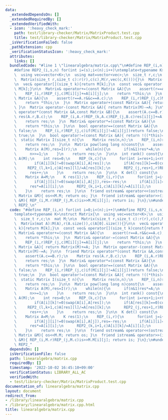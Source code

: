```yaml
---
data:
  _extendedDependsOn: []
  _extendedRequiredBy: []
  _extendedVerifiedWith:
  - icon: ':heavy_check_mark:'
    path: test/library-checker/Matrix/MatrixProduct.test.cpp
    title: test/library-checker/Matrix/MatrixProduct.test.cpp
  _isVerificationFailed: false
  _pathExtension: cpp
  _verificationStatusIcon: ':heavy_check_mark:'
  attributes:
    links: []
  bundledCode: "#line 1 \"linearalgebra/matrix.cpp\"\n#define REP_(i,n) for(int i=0;i<(n);i++)\n\
    #define REP2_(i,s,n) for(int i=(s);i<(n);i++)\ntemplate<typename K>\nstruct Matrix{\n\
    \  using vec=vector<K>;\n  using mat=vector<vec>;\n  size_t r,c;\n  mat M;\n\n\
    \  Matrix(size_t r,size_t c):r(r),c(c),M(r,vec(c,K())){}\n  Matrix(mat A):M(A),r(A.size()),c(A[0].size()){}\n\
    \n  vec& operator[](size_t k){return M[k];}\n  const vec& operator[](size_t k)const{return\
    \ M[k];}\n\n  Matrix& operator+=(const Matrix &A){\n    assert(r==A.r&&c==A.c);\n\
    \    REP_(i,r)REP_(j,c)M[i][j]+=A[i][j];\n    return *this;\n  }\n  Matrix& operator-=(const\
    \ Matrix &A){\n    assert(r==A.r&&c==A.c);\n    REP_(i,r)REP_(j,c)M[i][j]+=A[i][j];\n\
    \    return *this;\n  }\n  Matrix operator+(const Matrix &A){ return Matrix(M)+=A;\
    \ }\n  Matrix operator-(const Matrix &A){ return Matrix(M)-=A; }\n\n  friend Matrix\
    \ operator*(const Matrix &A,const Matrix &B){\n    assert(A.c==B.r);\n    Matrix\
    \ res(A.r,B.c);\n    REP_(i,A.r)REP_(k,A.c)REP_(j,B.c)res[i][j]+=A[i][k]*B[k][j];\n\
    \    return res;\n  }\n  Matrix& operator*=(const Matrix &A){\n    M=((*this)*A).M;\n\
    \    return *this;\n  }\n\n  bool operator==(const Matrix &A){\n    if(r!=A.r||c!=A.c)return\
    \ false;\n    REP_(i,r)REP_(j,c)if(M[i][j]!=A[i][j])return false;\n    return\
    \ true;\n  }\n  bool operator!=(const Matrix &A){ return !((*this)==A); }\n\n\
    \  static Matrix I(size_t n){\n    Matrix res(n,n);\n    REP_(i,n)res[i][i]=K(1);\n\
    \    return res;\n  }\n\n  Matrix pow(long long n)const{\n    assert(n>=0&&r==c);\n\
    \    Matrix A(M),res=I(r);\n    while(n){\n      if(n&1)res*=A;\n      A*=A;\n\
    \      n>>=1;\n    }\n    return res;\n  }\n\n  int rank() const{\n    Matrix\
    \ A(M);\n    int res=0;\n    REP_(k,c){\n      for(int i=res+1;i<r&&A[res][k]==0;i++)\n\
    \        if(A[i][k]!=0)swap(A[i],A[res]);\n      if(A[res][k]==0)continue;\n \
    \     REP2_(l,k+1,c)A[res][l]/=A[res][k];\n      REP2_(j,res+1,r)REP2_(l,k+1,c)A[j][l]-=A[j][k]*A[res][l];\n\
    \      res++;\n    }\n    return res;\n  }\n\n  K det() const{\n    assert(r==c);\n\
    \    Matrix A=M;\n    K res(1);\n    REP_(i,r){\n      for(int j=i+1;j<c&&A[i][i]==0;j++)\n\
    \        if(A[j][i]!=0)swap(A[i],A[j]),res=-res;\n      if(A[i][i]==0)return 0;\n\
    \      res*=A[i][i];\n      REP2_(k,i+1,c)A[i][k]/=A[i][i];\n      REP2_(j,i+1,r)REP2_(k,i+1,c)A[j][k]-=A[j][i]*A[i][k];\n\
    \    }\n    return res;\n  }\n\n  friend ostream& operator<<(ostream&os,const\
    \ Matrix &M){ os<<M.M; return os; }\n  friend istream& operator>>(istream&is,Matrix\
    \ &M){ REP_(i,M.r)REP_(j,M.c)is>>M.M[i][j]; return is; }\n};\n#undef REP_\n#undef\
    \ REP2_\n"
  code: "#define REP_(i,n) for(int i=0;i<(n);i++)\n#define REP2_(i,s,n) for(int i=(s);i<(n);i++)\n\
    template<typename K>\nstruct Matrix{\n  using vec=vector<K>;\n  using mat=vector<vec>;\n\
    \  size_t r,c;\n  mat M;\n\n  Matrix(size_t r,size_t c):r(r),c(c),M(r,vec(c,K())){}\n\
    \  Matrix(mat A):M(A),r(A.size()),c(A[0].size()){}\n\n  vec& operator[](size_t\
    \ k){return M[k];}\n  const vec& operator[](size_t k)const{return M[k];}\n\n \
    \ Matrix& operator+=(const Matrix &A){\n    assert(r==A.r&&c==A.c);\n    REP_(i,r)REP_(j,c)M[i][j]+=A[i][j];\n\
    \    return *this;\n  }\n  Matrix& operator-=(const Matrix &A){\n    assert(r==A.r&&c==A.c);\n\
    \    REP_(i,r)REP_(j,c)M[i][j]+=A[i][j];\n    return *this;\n  }\n  Matrix operator+(const\
    \ Matrix &A){ return Matrix(M)+=A; }\n  Matrix operator-(const Matrix &A){ return\
    \ Matrix(M)-=A; }\n\n  friend Matrix operator*(const Matrix &A,const Matrix &B){\n\
    \    assert(A.c==B.r);\n    Matrix res(A.r,B.c);\n    REP_(i,A.r)REP_(k,A.c)REP_(j,B.c)res[i][j]+=A[i][k]*B[k][j];\n\
    \    return res;\n  }\n  Matrix& operator*=(const Matrix &A){\n    M=((*this)*A).M;\n\
    \    return *this;\n  }\n\n  bool operator==(const Matrix &A){\n    if(r!=A.r||c!=A.c)return\
    \ false;\n    REP_(i,r)REP_(j,c)if(M[i][j]!=A[i][j])return false;\n    return\
    \ true;\n  }\n  bool operator!=(const Matrix &A){ return !((*this)==A); }\n\n\
    \  static Matrix I(size_t n){\n    Matrix res(n,n);\n    REP_(i,n)res[i][i]=K(1);\n\
    \    return res;\n  }\n\n  Matrix pow(long long n)const{\n    assert(n>=0&&r==c);\n\
    \    Matrix A(M),res=I(r);\n    while(n){\n      if(n&1)res*=A;\n      A*=A;\n\
    \      n>>=1;\n    }\n    return res;\n  }\n\n  int rank() const{\n    Matrix\
    \ A(M);\n    int res=0;\n    REP_(k,c){\n      for(int i=res+1;i<r&&A[res][k]==0;i++)\n\
    \        if(A[i][k]!=0)swap(A[i],A[res]);\n      if(A[res][k]==0)continue;\n \
    \     REP2_(l,k+1,c)A[res][l]/=A[res][k];\n      REP2_(j,res+1,r)REP2_(l,k+1,c)A[j][l]-=A[j][k]*A[res][l];\n\
    \      res++;\n    }\n    return res;\n  }\n\n  K det() const{\n    assert(r==c);\n\
    \    Matrix A=M;\n    K res(1);\n    REP_(i,r){\n      for(int j=i+1;j<c&&A[i][i]==0;j++)\n\
    \        if(A[j][i]!=0)swap(A[i],A[j]),res=-res;\n      if(A[i][i]==0)return 0;\n\
    \      res*=A[i][i];\n      REP2_(k,i+1,c)A[i][k]/=A[i][i];\n      REP2_(j,i+1,r)REP2_(k,i+1,c)A[j][k]-=A[j][i]*A[i][k];\n\
    \    }\n    return res;\n  }\n\n  friend ostream& operator<<(ostream&os,const\
    \ Matrix &M){ os<<M.M; return os; }\n  friend istream& operator>>(istream&is,Matrix\
    \ &M){ REP_(i,M.r)REP_(j,M.c)is>>M.M[i][j]; return is; }\n};\n#undef REP_\n#undef\
    \ REP2_"
  dependsOn: []
  isVerificationFile: false
  path: linearalgebra/matrix.cpp
  requiredBy: []
  timestamp: '2022-10-02 16:45:10+09:00'
  verificationStatus: LIBRARY_ALL_AC
  verifiedWith:
  - test/library-checker/Matrix/MatrixProduct.test.cpp
documentation_of: linearalgebra/matrix.cpp
layout: document
redirect_from:
- /library/linearalgebra/matrix.cpp
- /library/linearalgebra/matrix.cpp.html
title: linearalgebra/matrix.cpp
---
```

